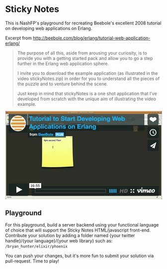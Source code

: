 # Sticky Notes

This is NashFP's playground for recreating Beebole's excellent 2008 tutorial on developing web applications on Erlang. 

Excerpt from http://beebole.com/blog/erlang/tutorial-web-application-erlang/

>The purpose of all this, aside from arousing your curiosity, is to provide you with a getting started pack and allow you to go a step further in the Erlang web application sphere.
>
>I invite you to download the example application (as illustrated in the video stickyNotes.zip) in order for you to understand all the pieces of the puzzle and to venture behind the scene.
>
>Just keep in mind that stickyNotes is a one shot application that I’ve developed from scratch with the unique aim of illustrating the video example.

[![Sticky Notes Video](/sticky-notes-vimeo.png)](https://vimeo.com/2007411)

## Playground
For this playground, build a server backend using your functional language of choice that will support the Sticky Notes HTML/javascript front-end. 
Contribute your solution by adding a folder named {your twitter handle}/{your language}/{your web library} such as:
`/bryan_hunter/elixir/phoenix`

You can push your changes, but it's more fun to submit your solution via pull-request. Time to play!
